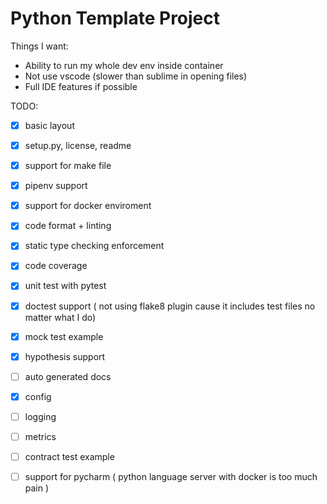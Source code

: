 # Python Template Project

Things I want:
- Ability to run my whole dev env inside container
- Not use vscode (slower than sublime in opening files)
- Full IDE features if possible


TODO:
- [x] basic layout
- [x] setup.py, license, readme
- [x] support for make file
- [x] pipenv support
- [x] support for docker enviroment
- [x] code format + linting
- [x] static type checking enforcement
- [x] code coverage
- [x] unit test with pytest
- [x] doctest support ( not using flake8 plugin cause it includes test files no matter what I do)
- [x] mock test example
- [x] hypothesis support
- [ ] auto generated docs
- [x] config
- [ ] logging
- [ ] metrics
- [ ] contract test example
- [ ] support for pycharm ( python language server with docker is too much pain )


